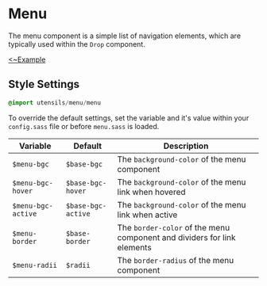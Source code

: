 # Menu
The menu component is a simple list of navigation elements, which are
typically used within the `Drop` component.

[<~Example](markup/menu.html.haml)


## Style Settings
```sass
@import utensils/menu/menu
```

To override the default settings, set the variable and it's value within
your `config.sass` file or before `menu.sass` is loaded.

Variable           | Default            | Description
------------------ | ------------------ | -------------------------------------------
`$menu-bgc`        | `$base-bgc`        | The `background-color` of the menu component
`$menu-bgc-hover`  | `$base-bgc-hover`  | The `background-color` of the menu link when hovered
`$menu-bgc-active` | `$base-bgc-active` | The `background-color` of the menu link when active
`$menu-border`     | `$base-border`     | The `border-color` of the menu component and dividers for link elements
`$menu-radii`      | `$radii`           | The `border-radius` of the menu component


